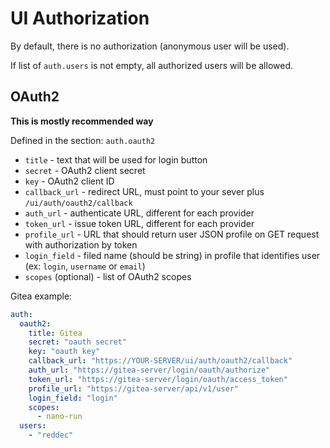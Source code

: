 # UI Authorization

By default, there is no authorization (anonymous user will be used).

If list of `auth.users` is not empty, all authorized users will be allowed.

## OAuth2

**This is mostly recommended way**

Defined in the section: `auth.oauth2`

* `title` - text that will be used for login button
* `secret` - OAuth2 client secret
* `key` - OAuth2 client ID
* `callback_url` - redirect URL, must point to your sever plus `/ui/auth/oauth2/callback`
* `auth_url` - authenticate URL, different for each provider
* `token_url` - issue token URL, different for each provider
* `profile_url` - URL that should return user JSON profile on GET request with authorization by token
* `login_field` - filed name (should be string) in profile that identifies user (ex: `login`, `username` or `email`)
* `scopes` (optional) - list of OAuth2 scopes


Gitea example:

```yaml
auth:
  oauth2:
    title: Gitea
    secret: "oauth secret"
    key: "oauth key"
    callback_url: "https://YOUR-SERVER/ui/auth/oauth2/callback"
    auth_url: "https://gitea-server/login/oauth/authorize"
    token_url: "https://gitea-server/login/oauth/access_token"
    profile_url: "https://gitea-server/api/v1/user"
    login_field: "login"
    scopes:
      - nano-run
  users:
    - "reddec"
```